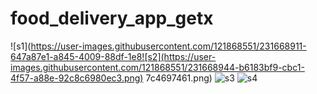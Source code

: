 # food_delivery_app_getx
![s1](https://user-images.githubusercontent.com/121868551/231668911-647a87e1-a845-4009-88df-1e8![s2](https://user-images.githubusercontent.com/121868551/231668944-b6183bf9-cbc1-4f57-a88e-92c8c6980ec3.png)
7c4697461.png)
![s3](https://user-images.githubusercontent.com/121868551/231668953-27958188-8b03-4e85-8f6d-0ee028fb3730.png)
![s4](https://user-images.githubusercontent.com/121868551/231668959-8983fd86-df4d-4215-9e8c-46610bf9033e.png)
